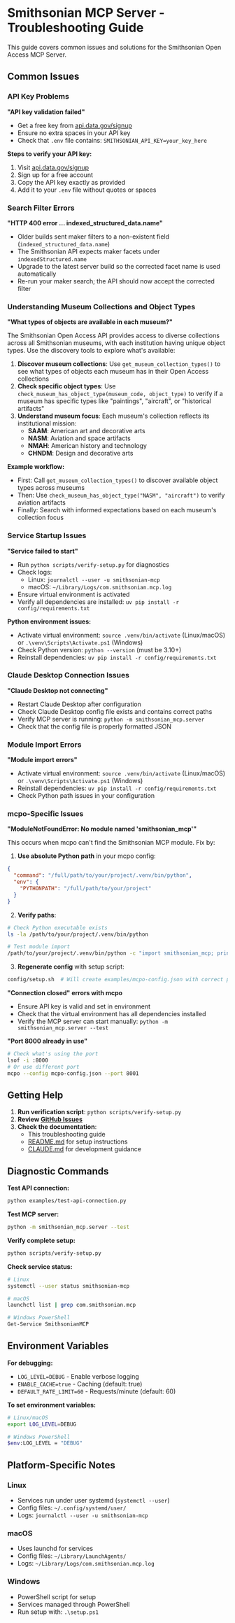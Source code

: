 # Smithsonian MCP Server - Troubleshooting Guide

This guide covers common issues and solutions for the Smithsonian Open Access MCP Server.

## Common Issues

### API Key Problems

**"API key validation failed"**

- Get a free key from [api.data.gov/signup](https://api.data.gov/signup/)
- Ensure no extra spaces in your API key
- Check that `.env` file contains: `SMITHSONIAN_API_KEY=your_key_here`

**Steps to verify your API key:**
1. Visit [api.data.gov/signup](https://api.data.gov/signup/)
2. Sign up for a free account
3. Copy the API key exactly as provided
4. Add it to your `.env` file without quotes or spaces

### Search Filter Errors

**"HTTP 400 error ... indexed_structured_data.name"**

- Older builds sent maker filters to a non-existent field (`indexed_structured_data.name`)
- The Smithsonian API expects maker facets under `indexedStructured.name`
- Upgrade to the latest server build so the corrected facet name is used automatically
- Re-run your maker search; the API should now accept the corrected filter

### Understanding Museum Collections and Object Types

**"What types of objects are available in each museum?"**

The Smithsonian Open Access API provides access to diverse collections across all Smithsonian museums, with each institution having unique object types. Use the discovery tools to explore what's available:

1. **Discover museum collections**: Use `get_museum_collection_types()` to see what types of objects each museum has in their Open Access collections
2. **Check specific object types**: Use `check_museum_has_object_type(museum_code, object_type)` to verify if a museum has specific types like "paintings", "aircraft", or "historical artifacts"
3. **Understand museum focus**: Each museum's collection reflects its institutional mission:
   - **SAAM**: American art and decorative arts
   - **NASM**: Aviation and space artifacts
   - **NMAH**: American history and technology
   - **CHNDM**: Design and decorative arts

**Example workflow:**
- First: Call `get_museum_collection_types()` to discover available object types across museums
- Then: Use `check_museum_has_object_type("NASM", "aircraft")` to verify aviation artifacts
- Finally: Search with informed expectations based on each museum's collection focus

### Service Startup Issues

**"Service failed to start"**

- Run `python scripts/verify-setup.py` for diagnostics
- Check logs:
  - Linux: `journalctl --user -u smithsonian-mcp`
  - macOS: `~/Library/Logs/com.smithsonian.mcp.log`
- Ensure virtual environment is activated
- Verify all dependencies are installed: `uv pip install -r config/requirements.txt`

**Python environment issues:**
- Activate virtual environment: `source .venv/bin/activate` (Linux/macOS) or `.\venv\Scripts\Activate.ps1` (Windows)
- Check Python version: `python --version` (must be 3.10+)
- Reinstall dependencies: `uv pip install -r config/requirements.txt`

### Claude Desktop Connection Issues

**"Claude Desktop not connecting"**

- Restart Claude Desktop after configuration
- Check Claude Desktop config file exists and contains correct paths
- Verify MCP server is running: `python -m smithsonian_mcp.server`
- Check that the config file is properly formatted JSON

### Module Import Errors

**"Module import errors"**

- Activate virtual environment: `source .venv/bin/activate` (Linux/macOS) or `.\venv\Scripts\Activate.ps1` (Windows)
- Reinstall dependencies: `uv pip install -r config/requirements.txt`
- Check Python path issues in your configuration

### mcpo-Specific Issues

**"ModuleNotFoundError: No module named 'smithsonian_mcp'"**

This occurs when mcpo can't find the Smithsonian MCP module. Fix by:

1. **Use absolute Python path** in your mcpo config:

```json
{
  "command": "/full/path/to/your/project/.venv/bin/python",
  "env": {
    "PYTHONPATH": "/full/path/to/your/project"
  }
}
```

2. **Verify paths**:

```bash
# Check Python executable exists
ls -la /path/to/your/project/.venv/bin/python

# Test module import
/path/to/your/project/.venv/bin/python -c "import smithsonian_mcp; print('OK')"
```

3. **Regenerate config** with setup script:

```bash
config/setup.sh  # Will create examples/mcpo-config.json with correct paths
```

**"Connection closed" errors with mcpo**

- Ensure API key is valid and set in environment
- Check that the virtual environment has all dependencies installed
- Verify the MCP server can start manually: `python -m smithsonian_mcp.server --test`

**"Port 8000 already in use"**

```bash
# Check what's using the port
lsof -i :8000
# Or use different port
mcpo --config mcpo-config.json --port 8001
```

## Getting Help

1. **Run verification script**: `python scripts/verify-setup.py`
2. **Review [GitHub Issues](https://github.com/molanojustin/smithsonian-mcp/issues)**
3. **Check the documentation**:
   - This troubleshooting guide
   - [README.md](README.md) for setup instructions
   - [CLAUDE.md](CLAUDE.md) for development guidance

## Diagnostic Commands

**Test API connection:**
```bash
python examples/test-api-connection.py
```

**Test MCP server:**
```bash
python -m smithsonian_mcp.server --test
```

**Verify complete setup:**
```bash
python scripts/verify-setup.py
```

**Check service status:**
```bash
# Linux
systemctl --user status smithsonian-mcp

# macOS
launchctl list | grep com.smithsonian.mcp

# Windows PowerShell
Get-Service SmithsonianMCP
```

## Environment Variables

**For debugging:**
- `LOG_LEVEL=DEBUG` - Enable verbose logging
- `ENABLE_CACHE=true` - Caching (default: true)
- `DEFAULT_RATE_LIMIT=60` - Requests/minute (default: 60)

**To set environment variables:**
```bash
# Linux/macOS
export LOG_LEVEL=DEBUG

# Windows PowerShell
$env:LOG_LEVEL = "DEBUG"
```

## Platform-Specific Notes

### Linux
- Services run under user systemd (`systemctl --user`)
- Config files: `~/.config/systemd/user/`
- Logs: `journalctl --user -u smithsonian-mcp`

### macOS
- Uses launchd for services
- Config files: `~/Library/LaunchAgents/`
- Logs: `~/Library/Logs/com.smithsonian.mcp.log`

### Windows
- PowerShell script for setup
- Services managed through PowerShell
- Run setup with: `.\setup.ps1`
